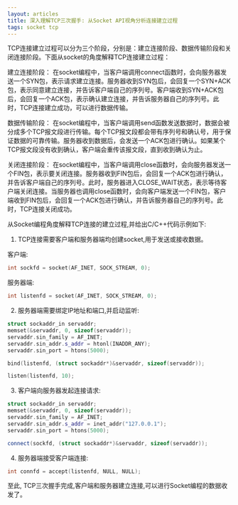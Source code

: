 ```yaml
---
layout: articles
title: 深入理解TCP三次握手: 从Socket API视角分析连接建立过程
tags: socket tcp 
---
```

TCP连接建立过程可以分为三个阶段，分别是：建立连接阶段、数据传输阶段和关闭连接阶段。下面从socket的角度解释TCP连接建立过程：

建立连接阶段：
在socket编程中，当客户端调用connect函数时，会向服务器发送一个SYN包，表示请求建立连接。服务器收到SYN包后，会回复一个SYN+ACK包，表示同意建立连接，并告诉客户端自己的序列号。客户端收到SYN+ACK包后，会回复一个ACK包，表示确认建立连接，并告诉服务器自己的序列号。此时，TCP连接建立成功，可以进行数据传输。

数据传输阶段：
在socket编程中，当客户端调用send函数发送数据时，数据会被分成多个TCP报文段进行传输。每个TCP报文段都会带有序列号和确认号，用于保证数据的可靠传输。服务器收到数据后，会发送一个ACK包进行确认。如果某个TCP报文段没有收到确认，客户端会重传该报文段，直到收到确认为止。

关闭连接阶段：
在socket编程中，当客户端调用close函数时，会向服务器发送一个FIN包，表示要关闭连接。服务器收到FIN包后，会回复一个ACK包进行确认，并告诉客户端自己的序列号。此时，服务器进入CLOSE_WAIT状态，表示等待客户端关闭连接。当服务器也调用close函数时，会向客户端发送一个FIN包，客户端收到FIN包后，会回复一个ACK包进行确认，并告诉服务器自己的序列号。此时，TCP连接关闭成功。


从Socket编程角度解释TCP连接的建立过程,并给出C/C++代码示例如下:

1. TCP连接需要客户端和服务器端均创建socket,用于发送或接收数据。

客户端:
```cpp
int sockfd = socket(AF_INET, SOCK_STREAM, 0);
```
服务器端:
```cpp
int listenfd = socket(AF_INET, SOCK_STREAM, 0);
```

2. 服务器端需要绑定IP地址和端口,并启动监听:
```cpp 
struct sockaddr_in servaddr;
memset(&servaddr, 0, sizeof(servaddr));
servaddr.sin_family = AF_INET;
servaddr.sin_addr.s_addr = htonl(INADDR_ANY);
servaddr.sin_port = htons(5000);

bind(listenfd, (struct sockaddr*)&servaddr, sizeof(servaddr));

listen(listenfd, 10);
```

3. 客户端向服务器发起连接请求:
```cpp
struct sockaddr_in servaddr; 
memset(&servaddr, 0, sizeof(servaddr));
servaddr.sin_family = AF_INET;
servaddr.sin_addr.s_addr = inet_addr("127.0.0.1");
servaddr.sin_port = htons(5000);

connect(sockfd, (struct sockaddr*)&servaddr, sizeof(servaddr));
```

4. 服务器端接受客户端连接:
```cpp
int connfd = accept(listenfd, NULL, NULL);
```

至此, TCP三次握手完成,客户端和服务器建立连接,可以进行Socket编程的数据收发了。